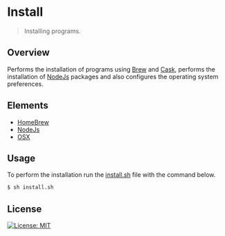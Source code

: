 # Install
> Installing programs.

## Overview
Performs the installation of programs using [Brew](https://brew.sh) and [Cask](https://caskroom.github.io), performs the installation of [NodeJs](https://nodejs.org) packages and also configures the operating system preferences.

## Elements
- [HomeBrew](homebrew/global.sh)
- [NodeJs](node/global.sh)
- [OSX](osx/global.sh)

## Usage
To perform the installation run the [install.sh](install.sh) file with the command below.

```bash
$ sh install.sh
```

## License
[![License: MIT](https://img.shields.io/badge/License-MIT-blue.svg)](../LICENSE)
